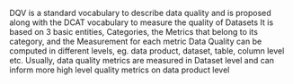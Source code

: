 DQV is a standard vocabulary to describe data quality and is proposed along with the DCAT vocabulary to measure the quality of Datasets
It is based on 3 basic entities, Categories, the Metrics that belong to its category, and the Measurement for each metric
Data Quality can be computed in different levels, eg. data product, dataset, table, column level etc. 
Usually, data quality metrics are measured in Dataset level and can inform more high level quality metrics on data product level

